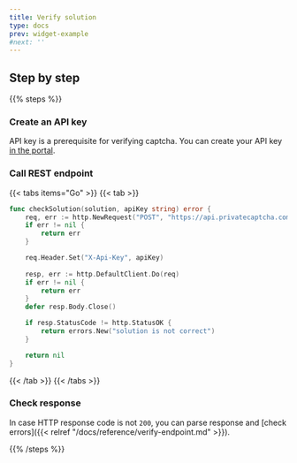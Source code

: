 ```yaml
---
title: Verify solution
type: docs
prev: widget-example
#next: ''
---
```


## Step by step

{{% steps %}}

### Create an API key

API key is a prerequisite for verifying captcha. You can create your API key [in the portal](https://portal.staging.privatecaptcha.com/settings?tab=apikeys).

### Call REST endpoint

{{< tabs items="Go" >}}
{{< tab >}}
```go {filename="main.go"}
func checkSolution(solution, apiKey string) error {
    req, err := http.NewRequest("POST", "https://api.privatecaptcha.com/verify", strings.NewReader(solution))
    if err != nil {
        return err
    }

    req.Header.Set("X-Api-Key", apiKey)
    
    resp, err := http.DefaultClient.Do(req)
    if err != nil {
        return err
    }
    defer resp.Body.Close()

    if resp.StatusCode != http.StatusOK {
        return errors.New("solution is not correct")
    }

    return nil
}
```
{{< /tab >}}
{{< /tabs >}}

### Check response

In case HTTP response code is not `200`, you can parse response and [check errors]({{< relref "/docs/reference/verify-endpoint.md" >}}).

{{% /steps %}}